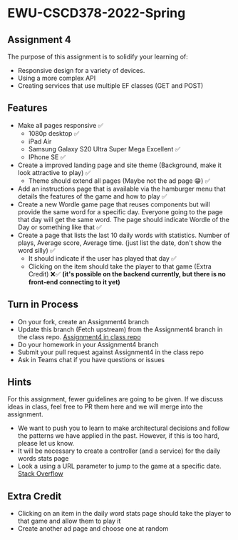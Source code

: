 # EWU-CSCD378-2022-Spring

## Assignment 4

The purpose of this assignment is to solidify your learning of:

- Responsive design for a variety of devices.
- Using a more complex API
- Creating services that use multiple EF classes (GET and POST)

## Features

- Make all pages responsive ✅
  - 1080p desktop ✅
  - iPad Air
  - Samsung Galaxy S20 Ultra Super Mega Excellent ✅
  - IPhone SE ✅
- Create a improved landing page and site theme (Background, make it look attractive to play) ✅
  - Theme should extend all pages (Maybe not the ad page 😁) ✅
- Add an instructions page that is available via the hamburger menu that details the features of the game and how to play ✅
- Create a new Wordle game page that reuses components but will provide the same word for a specific day. Everyone going to the page that day will get the same word. The page should indicate Wordle of the Day or something like that ✅ 
- Create a page that lists the last 10 daily words with statistics. Number of plays, Average score, Average time. (just list the date, don't show the word silly) ✅ 
  - It should indicate if the user has played that day ✅
  - Clicking on the item should take the player to that game (Extra Credit) ❌✅ **(it's possible on the backend currently, but there is no front-end connecting to it yet)**

## Turn in Process

- On your fork, create an Assignment4 branch
- Update this branch (Fetch upstream) from the Assignment4 branch in the class repo. [Assignment4 in class repo](https://github.com/IntelliTect-Samples/EWU-CSCD379-2022-Spring/tree/Assignment4)
- Do your homework in your Assignment4 branch
- Submit your pull request against Assignment4 in the class repo
- Ask in Teams chat if you have questions or issues

## Hints

For this assignment, fewer guidelines are going to be given. If we discuss ideas in class, feel free to PR them here and we will merge into the assignment.

- We want to push you to learn to make architectural decisions and follow the patterns we have applied in the past. However, if this is too hard, please let us know.
- It will be necessary to create a controller (and a service) for the daily words stats page
- Look a using a URL parameter to jump to the game at a specific date. [Stack Overflow](https://stackoverflow.com/questions/48068520/nuxt-js-how-to-get-route-url-params-in-a-page)

## Extra Credit

- Clicking on an item in the daily word stats page should take the player to that game and allow them to play it
- Create another ad page and choose one at random
